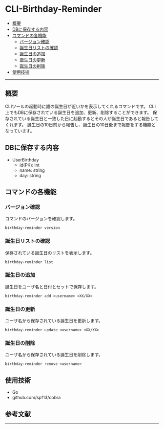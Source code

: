 # CLI-Birthday-Reminder

- [概要](#概要)
- [DBに保存する内容](#dbに保存する内容)
- [コマンドの各機能](#コマンドの各機能)
    - [バージョン確認](#バージョン確認)
    - [誕生日リストの確認](#誕生日リストの確認)
    - [誕生日の追加](#誕生日の追加)
    - [誕生日の更新](#誕生日の更新)
    - [誕生日の削除](#誕生日の削除)
- [使用技術](#使用技術)

---

## 概要

CLIツールの起動時に誰の誕生日が近いかを表示してくれるコマンドです。
CLI上でもDBに保存されている誕生日を追加、更新、削除することができます。
保存されている誕生日と一致した日に起動するとその人が誕生日であると報告してくれます。
誕生日の10日前から報告し、誕生日の10日後まで報告をする機能となっています。

## DBに保存する内容

- UserBirthday
    - id(PK): int
    - name: string
    - day: string

## コマンドの各機能

### バージョン確認

コマンドのバージョンを確認します。
```
birthday-reminder version
```

### 誕生日リストの確認

保存されている誕生日のリストを表示します。
```
birthday-reminder list
```


### 誕生日の追加

誕生日をユーザ名と日付とセットで保存します。
```
birthday-reminder add <username> <XX/XX>
```

### 誕生日の更新

ユーザ名から保存されている誕生日を更新します。
```
birthday-reminder update <username> <XX/XX>
```

### 誕生日の削除

ユーザ名から保存されている誕生日を削除します。
```
birthday-reminder remove <username>
```

## 使用技術

- Go
- github.com/spf13/cobra

## 参考文献

---